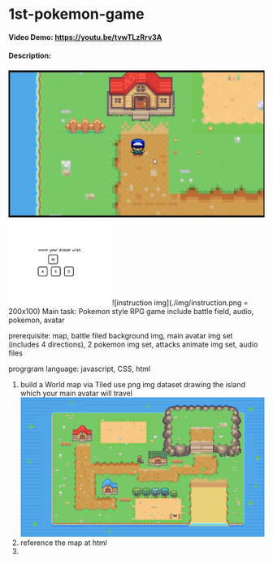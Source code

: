 # 1st-pokemon-game

#### Video Demo:  <https://youtu.be/tvwTLzRrv3A>
#### Description:
![pokemon game img](./img/pokemongame.png)
<img src="./img/instruction.png" alt="instruction img" width="200"/>
![instruction img](./img/instruction.png = 200x100)
Main task:
Pokemon style RPG game include battle field, audio, pokemon, avatar

prerequisite: map, battle filed background img, main avatar img set (includes 4 directions), 2 pokemon img set, attacks animate img set, audio files

progrgram language: javascript, CSS, html


1. build a World map via Tiled
  use png img dataset drawing the island which your main avatar will travel
  ![island img](./img/Pellettown.png)
2. reference the map at html
3. 
